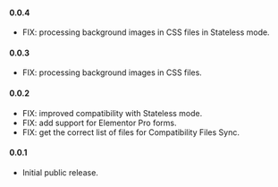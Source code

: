 #### 0.0.4
* FIX: processing background images in CSS files in Stateless mode.

#### 0.0.3
* FIX: processing background images in CSS files.

#### 0.0.2
* FIX: improved compatibility with Stateless mode.
* FIX: add support for Elementor Pro forms.
* FIX: get the correct list of files for Compatibility Files Sync.

#### 0.0.1
* Initial public release.

